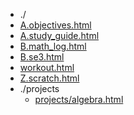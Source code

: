 * ./
* [A.objectives.html](https://ychnh.github.io/html/A.objectives.html)
* [A.study_guide.html](https://ychnh.github.io/html/A.study_guide.html)
* [B.math_log.html](https://ychnh.github.io/html/B.math_log.html)
* [B.se3.html](https://ychnh.github.io/html/B.se3.html)
* [workout.html](https://ychnh.github.io/html/workout.html)
* [Z.scratch.html](https://ychnh.github.io/html/Z.scratch.html)
* ./projects
  * [projects/algebra.html](https://ychnh.github.io/html/projects/algebra.html)
